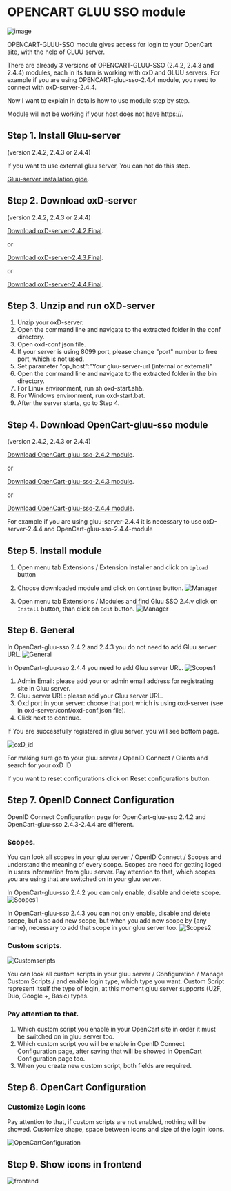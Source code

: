 OPENCART GLUU SSO module 
=========================
![image](https://raw.githubusercontent.com/GluuFederation/gluu-sso-OpenCart-module/master/plugin.jpg)

OPENCART-GLUU-SSO module gives access for login to your OpenCart site, with the help of GLUU server.

There are already 3 versions of OPENCART-GLUU-SSO (2.4.2, 2.4.3 and 2.4.4) modules, each in its turn is working with oxD and GLUU servers.
For example if you are using OPENCART-gluu-sso-2.4.4 module, you need to connect with oxD-server-2.4.4.

Now I want to explain in details how to use module step by step. 

Module will not be working if your host does not have https://. 

## Step 1. Install Gluu-server 

(version 2.4.2, 2.4.3 or 2.4.4)

If you want to use external gluu server, You can not do this step.   

[Gluu-server installation gide](https://www.gluu.org/docs/deployment/).

## Step 2. Download oxD-server 

(version 2.4.2, 2.4.3 or 2.4.4)

[Download oxD-server-2.4.2.Final](https://ox.gluu.org/maven/org/xdi/oxd-server/2.4.2.Final/oxd-server-2.4.2.Final-distribution.zip).

or

[Download oxD-server-2.4.3.Final](https://ox.gluu.org/maven/org/xdi/oxd-server/2.4.3.Final/oxd-server-2.4.3.Final-distribution.zip).

or

[Download oxD-server-2.4.4.Final](https://ox.gluu.org/maven/org/xdi/oxd-server/2.4.4.Final/oxd-server-2.4.4.Final-distribution.zip).

## Step 3. Unzip and run oXD-server
 
1. Unzip your oxD-server. 
2. Open the command line and navigate to the extracted folder in the conf directory.
3. Open oxd-conf.json file.  
4. If your server is using 8099 port, please change "port" number to free port, which is not used.
5. Set parameter "op_host":"Your gluu-server-url (internal or external)"
6. Open the command line and navigate to the extracted folder in the bin directory.
7. For Linux environment, run sh oxd-start.sh&. 
8. For Windows environment, run oxd-start.bat.
9. After the server starts, go to Step 4.

## Step 4. Download OpenCart-gluu-sso module
 
(version 2.4.2, 2.4.3 or 2.4.4)

[Download OpenCart-gluu-sso-2.4.2 module](https://raw.githubusercontent.com/GluuFederation/gluu-sso-OpenCart-module/master/Gluu_SSO_2.4.2/Gluu_SSO_2.4.2.zip).

or

[Download OpenCart-gluu-sso-2.4.3 module](https://raw.githubusercontent.com/GluuFederation/gluu-sso-OpenCart-module/master/Gluu_SSO_2.4.3/Gluu_SSO_2.4.3.zip).

or

[Download OpenCart-gluu-sso-2.4.4 module](https://raw.githubusercontent.com/GluuFederation/gluu-sso-OpenCart-module/master/Gluu_SSO_2.4.4/Gluu_SSO_2.4.4.zip).

For example if you are using gluu-server-2.4.4 it is necessary to use oxD-server-2.4.4 and OpenCart-gluu-sso-2.4.4-module

## Step 5. Install module
 
1. Open menu tab Extensions / Extension Installer and click on ```Upload``` button

2. Choose downloaded module and click on ```Continue``` button. 
![Manager](https://raw.githubusercontent.com/GluuFederation/gluu-sso-OpenCart-module/master/docu/1.png) 

3. Open menu tab Extensions / Modules and find Gluu SSO 2.4.v click on ```Install``` button, than click on ```Edit``` button.
![Manager](https://raw.githubusercontent.com/GluuFederation/gluu-sso-OpenCart-module/master/docu/2.png) 

## Step 6. General

In OpenCart-gluu-sso 2.4.2 and 2.4.3  you do not need to add Gluu server URL.
![General](https://raw.githubusercontent.com/GluuFederation/gluu-sso-OpenCart-module/master/docu/6.png)  

In OpenCart-gluu-sso 2.4.4  you need to add Gluu server URL.
![Scopes1](https://raw.githubusercontent.com/GluuFederation/gluu-sso-OpenCart-module/master/docu/15.png) 

1. Admin Email: please add your or admin email address for registrating site in Gluu server.
2. Gluu server URL: please add your Gluu server URL.
3. Oxd port in your server: choose that port which is using oxd-server (see in oxd-server/conf/oxd-conf.json file).
4. Click next to continue.

If You are successfully registered in gluu server, you will see bottom page.

![oxD_id](https://raw.githubusercontent.com/GluuFederation/gluu-sso-OpenCart-module/master/docu/7.png)

For making sure go to your gluu server / OpenID Connect / Clients and search for your oxD ID

If you want to reset configurations click on Reset configurations button.

## Step 7. OpenID Connect Configuration

OpenID Connect Configuration page for OpenCart-gluu-sso 2.4.2 and OpenCart-gluu-sso 2.4.3-2.4.4 are different.

### Scopes.
You can look all scopes in your gluu server / OpenID Connect / Scopes and understand the meaning of  every scope.
Scopes are need for getting loged in users information from gluu server.
Pay attention to that, which scopes you are using that are switched on in your gluu server.

In OpenCart-gluu-sso 2.4.2  you can only enable, disable and delete scope.
![Scopes1](https://raw.githubusercontent.com/GluuFederation/gluu-sso-OpenCart-module/master/docu/8.png) 

In OpenCart-gluu-sso 2.4.3 you can not only enable, disable and delete scope, but also add new scope, but when you add new scope by {any name}, necessary to add that scope in your gluu server too. 
![Scopes2](https://raw.githubusercontent.com/GluuFederation/gluu-sso-OpenCart-module/master/docu/9.png) 

### Custom scripts.

![Customscripts](https://raw.githubusercontent.com/GluuFederation/gluu-sso-OpenCart-module/master/docu/10.png)  

You can look all custom scripts in your gluu server / Configuration / Manage Custom Scripts / and enable login type, which type you want.
Custom Script represent itself the type of login, at this moment gluu server supports (U2F, Duo, Google +, Basic) types.

### Pay attention to that.

1. Which custom script you enable in your OpenCart site in order it must be switched on in gluu server too.
2. Which custom script you will be enable in OpenID Connect Configuration page, after saving that will be showed in OpenCart Configuration page too.
3. When you create new custom script, both fields are required.

## Step 8. OpenCart Configuration

### Customize Login Icons
 
Pay attention to that, if custom scripts are not enabled, nothing will be showed.
Customize shape, space between icons and size of the login icons.

![OpenCartConfiguration](https://raw.githubusercontent.com/GluuFederation/gluu-sso-OpenCart-module/master/docu/11.png)  

## Step 9. Show icons in frontend

![frontend](https://raw.githubusercontent.com/GluuFederation/gluu-sso-OpenCart-module/master/docu/12.png) 
